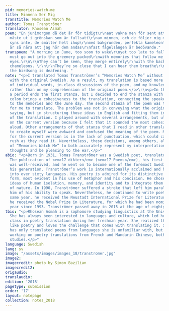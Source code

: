 ```yaml
---
pid: memories-watch-me
title: Minnena Ser Mig
transtitle: Memories Watch Me
author: Tomas Tranströmer
translator: Rhosean Asmah
poem: "En junimorgon då det är för tidigt\r\naat vakna men för sent att somna om.\r\n\r\nJag
  måste ut i grönskan som är fullsatt\r\nav minnen, och de följer mig med blicken.\r\n\r\nDe
  syns inte, de smälter helt ihop\r\nmed bakgrunden, perfekta kameleonter.\r\n\r\nDe
  är så nära att jag hör dem andas\r\nfast fågelsången är bedövande."
transpoem: "A morning in June, too soon to wake\r\nyet too late to fall back asleep:\r\n\r\nI
  must go out into the greenery packed\r\nwith memories that follow me with their
  eyes.\r\n\r\nThey can’t be seen, they merge entirely\r\nwith the background, true
  chameleons. \r\n\r\nThey’re so close that I can hear them breathe\r\neven though
  the birdsong is deafening. "
note: "<p>I translated Tomas Tranströmer’s “Memories Watch Me” without any familiarity
  with the original Swedish. As a result, my translation is based more on direct translations
  of individual words, in-class discussions of the poem, and my knowledge of the author
  rather than on my comprehension of the original poem.</p>\r\n<p>In the original,
  a period ends the first stanza, but I decided to end the stanza with a colon. The
  colon brings a cohesiveness to the translation, connecting the speaker’s experience
  to the memories and the June day. The second stanza of the poem was the most difficult
  for me to translate. The problem was not in conveying what the original poem was
  saying, but in structuring those ideas in English and fitting them into the rest
  of the translation. I played around with several arrangements, but ultimately settled
  on the current version because I felt that it sounded the most cohesive when read
  aloud. Other arrangements of that stanza that I read in other translations or tried
  to create myself were awkward and confused the meaning of the poem. My only concern
  for the current version is in the lack of punctuation, which could cause one to
  rush as they read it. Nevertheless, these decisions, among others, allow my translation
  of “Memories Watch Me” to both accurately represent my interpretation of Tranströmer’s
  thoughts and be pleasing to the ear.</p>"
abio: "<p>Born in 1931, Tomas Tranströmer was a Swedish poet, translator, and psychologist.
  The publication of <em>17 dikter</em> (<em>17 Poems</em>), his first book of poetry,
  was well-received, and he went on to become one of the foremost Swedish poets of
  his generation. Tranströmer’s work is internationally acclaimed and has been translated
  into over sixty languages. His poetry is admired for its distinctive language and
  form, most evident in his use of metaphor and his concision. He chose to address
  ideas of human isolation, memory, and identity and to integrate them with images
  of nature. In 1990, Tranströmer suffered a stroke that left him paralyzed and robbed
  him of his ability to speak. Nevertheless, he continued to write poetry. In the
  same year, he received the Neustadt International Prize for Literature and in 2011,
  he received the Nobel Prize in Literature, for which he had been nominated every
  year since 1993. Tranströmer passed away in 2015 at the age of eighty-three.</p>"
tbio: "<p>Rhosean Asmah is a sophomore studying linguistics at the University of Pennsylvania.
  She has always been interested in languages and culture, which led her to take a
  class in poetry translation during her freshman year. She realized that she does
  like poetry and loves the challenge that comes with translating it. So far, she
  has only translated poems from languages she is unfamiliar with, but is currently
  working on poetry translations from French and Mandarin Chinese, both of which she
  studies.</p>"
language: Swedish
lang: sv
image: "/assets/images/images_18/transtromer.jpg"
image2:
imagecredit: photo by Simon Bazilian
imagecredit2:
origaudio:
translaudio:
edition: '2018'
pagetype: submission
order: '17'
layout: notepage
collection: notes_2018
---
```


